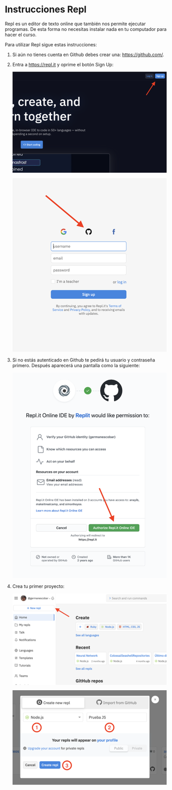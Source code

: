 # Instrucciones Repl

Repl es un editor de texto online que también nos permite ejecutar programas. De esta forma no necesitas instalar nada en tu computador para hacer el curso.

Para utilizar Repl sigue estas instrucciones:

1. Si aún no tienes cuenta en Github debes crear una: https://github.com/.
2. Entra a https://repl.it y oprime el botón Sign Up:

    ![Pantalla Inicial](images/repl-1.png)

    ![Login](images/repl-2.png)
3. Si no estás autenticado en Github te pedirá tu usuario y contraseña primero. Después aparecerá una pantalla como la siguiente:

    ![Autorizar](images/repl-3.png)

4. Crea tu primer proyecto:

    ![Nuevo Proyecto](images/repl-4.png)

    ![Crear nuevo Proyecto](images/repl-5.png)
